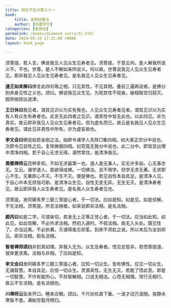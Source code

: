 ```yaml
---
title: 知见不生分第三十一
book:
    title: 金刚经集注
    author: [鸠摩罗什]
categories: [金刚经]
permalink: /books/diamond_sutra/31.html
date: 2014-05-23 17:31:00 +0800
layout: book_page

---
```


须菩提。若人言。佛说我见人见众生见寿者见。须菩提。于意云何。是人解我所说义不。不也。世尊。是人不解如来所说义。何以故。世尊说我见人见众生见寿者见。即非我见人见众生见寿者见。是名我见人见众生见寿者见。

**通王如来解曰**佛言此四句等之相。只见其性。不见其相。叠前三遍再说者。是佛分别弃身见性之义也。颂曰。佛说我见众生见。为观其性不观身。破相取空归寂灭。脱除枷锁出迷津。

**王日休曰**我见者。谓其见识以为实有我也。人见众生见寿者见者。谓其见识以为实有人有众生有寿者也。此言无此四者之见识。谓真性中皆无此也。以此四见。非为真实。故云即非我见人见众生见寿者见。但为虚名而已。故云是名我见人见众生见寿者见。谓此见非真性中所有。亦为虚妄故也。

**李文会曰**佛说般若金刚之法。始即令诸学人先除□重四相。如大乘正宗分中说也。次即令见自性之后。复除微细四相。如究竟无我分中说也。此二分中。即皆显出理中清净四相。若于自心无求无得。湛然常住。是清净我见。

**黄檗禅师云**百种多知。不如无求最第一也。道人是无事人。实无许多般。心无事亦无。又云。诸学道人。若欲得成佛。一切佛法。总不用学。但学无求无著。无求即心不生。无著即心不灭。不生不灭。便是佛也。若见自性本自具足。是清净人见。于自心中本无烦恼可断。是清净众生见。自性无变无异。无生无灭。是清净寿者见。故云即非我人众生寿者见。是名我人众生寿者见也。

须菩提。发阿耨多罗三藐三菩提心者。于一切法。应如是知。如是见。如是信解。不生法相。须菩提。所言法相者。如来说即非法相。是名法相。

**颜丙曰**如是二字。可谓亲切。若发无上正等正觉心者。于一切法。应当如此知。如此见。如此信解。不必外求法相。然初入道时。不假法相。故无入头处。既见性了。亦当远离。不必执著。灭谓得鱼忘却筌。到岸不须舡之说。所以末后为汝划却云。即非法相。假名法相。

**智者禅师颂曰**非到真如理。弃我入无为。众生及寿者。悟见总皆非。若悟菩提道。彼岸更求离。法相与非相。了应如是知。

**李文会曰**发阿耨多罗三藐三菩提心者。应知一切众生。皆有佛性。应见一切众生。无漏智慧。本自具足。应信一切众生。灵源真性。无生无灭。若能了悟此意。即是一切智慧。不作有能所心。不存智解相。口说无相法。心悟无相理。常行无相行。故云不生法相。是名法相也。

**川禅师云**饭来开口。睡来合眼。颂曰。千尺丝纶直下垂。一波才动万波随。夜静水寒鱼不食。满船空载月明归。 
